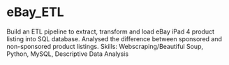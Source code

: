 # eBay_ETL
Build an ETL pipeline to extract, transform and load eBay iPad 4 product listing into SQL database. Analysed the difference between sponsored and non-sponsored product listings.
Skills: Webscraping/Beautiful Soup, Python, MySQL, Descriptive Data Analysis
